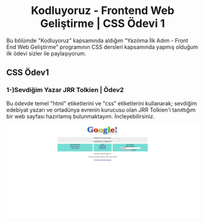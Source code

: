 <h1 align="center">Kodluyoruz - Frontend Web Geliştirme | CSS Ödevi 1</h1>
Bu bölümde "Kodluyoruz" kapsamında aldığım "Yazılıma İlk Adım - Front End Web Geliştirme" programının CSS dersleri kapsamında yapmış olduğum ilk ödevi sizler ile paylaşıyorum.

## CSS Ödev1
<h3 align="left">1-)Sevdiğim Yazar JRR Tolkien | Ödev2</h3>

<p>Bu ödevde temel "html" etiketlerini ve "css" etiketlerini kullanarak; sevdiğim edebiyat yazarı ve ortadünya evrenin kurucusu olan JRR Tolkien'i tanıttığım bir web sayfası hazırlamış bulunmaktayım. İncleyebilirsiniz.</p>

<img src="https://github.com/StarLordBerke4/kodluyoruzilkrepo/blob/main/Kodluyoruz%20-%20FrontEnd%20101%20E%C4%9Fitimi/CSS/%C3%96devler/CSS%20%C3%96dev%202%20Google%201998/img/Google1998.png" />

